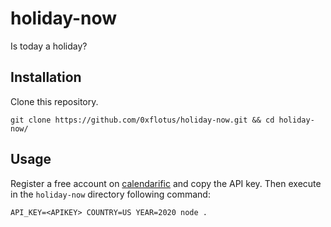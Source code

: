# holiday-now

Is today a holiday?

## Installation

Clone this repository.

`git clone https://github.com/0xflotus/holiday-now.git && cd holiday-now/`

## Usage

Register a free account on [calendarific](https://calendarific.com/) and copy the API key. Then execute in the `holiday-now` directory following command:

`API_KEY=<APIKEY> COUNTRY=US YEAR=2020 node .`